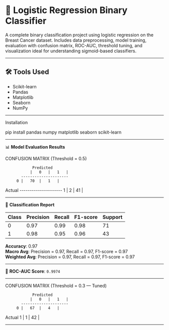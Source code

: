 # 🧠 Logistic Regression Binary Classifier
A complete binary classification project using logistic regression on the Breast Cancer dataset. Includes data preprocessing, model training, evaluation with confusion matrix, ROC-AUC, threshold tuning, and visualization ideal for understanding sigmoid-based classifiers.

---

## 🛠️ Tools Used
- Scikit-learn  
- Pandas  
- Matplotlib  
- Seaborn  
- NumPy  


---
Installation

pip install pandas numpy matplotlib seaborn scikit-learn

----

📊 **Model Evaluation Results**

CONFUSION MATRIX (Threshold = 0.5)

                Predicted
               |   0   |   1   |
           ---------------------
         0 |   70  |   1   |
Actual   ---------------------
         1 |   2   |   41  |

-------

🧾 **Classification Report**

| Class | Precision | Recall | F1-score | Support |
|-------|-----------|--------|----------|---------|
|   0   |   0.97    |  0.99  |   0.98   |   71    |
|   1   |   0.98    |  0.95  |   0.96   |   43    |

**Accuracy**: 0.97  
**Macro Avg**: Precision = 0.97, Recall = 0.97, F1-score = 0.97  
**Weighted Avg**: Precision = 0.97, Recall = 0.97, F1-score = 0.97  

---

🎯 **ROC-AUC Score**: `0.9974`

---

CONFUSION MATRIX (Threshold = 0.3 — Tuned)

                Predicted
               |   0   |   1   |
           ---------------------
         0 |   67  |   4   |
Actual
         1 |   1   |   42  |

----
